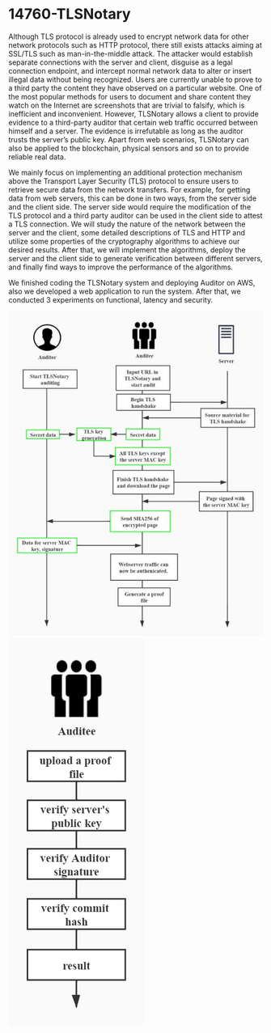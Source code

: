 ﻿# 14760-TLSNotary

Although TLS protocol is already used to encrypt network data for other network protocols such as HTTP protocol, there still exists attacks aiming at SSL/TLS such as man-in-the-middle attack. The attacker would establish separate connections with the server and client, disguise as a legal connection endpoint, and intercept normal network data to alter or insert illegal data without being recognized. Users are currently unable to prove to a third party the content they have observed on a particular website. One of the most popular methods for users to document and share content they watch on the Internet are screenshots that are trivial to falsify, which is inefficient and inconvenient. However, TLSNotary allows a client to provide evidence to a third-party auditor that certain web traffic occurred between himself and a server. The evidence is irrefutable as long as the auditor trusts the server’s public key. Apart from web scenarios, TLSNotary can also be applied to the blockchain, physical sensors and so on to provide reliable real data. 

We mainly focus on implementing an additional protection mechanism above the Transport Layer Security (TLS) protocol to ensure users to retrieve secure data from the network transfers. For example, for getting data from web servers, this can be done in two ways, from the server side and the client side. The server side would require the modification of the TLS protocol and a third party auditor can be used in the client side to attest a TLS connection. We will study the nature of the network between the server and the client, some detailed descriptions of TLS and HTTP and utilize some properties of the cryptography algorithms to achieve our desired results. After that, we will implement the algorithms, deploy the server and the client side to generate verification between different servers, and finally find ways to improve the performance of the algorithms. 

We finished coding the TLSNotary system and deploying Auditor on AWS, also we developed a web application to run the system. After that, we conducted 3 experiments on functional, latency and security. 


![image](https://github.com/TYW49/14760-TLSNotary/blob/master/project%20implementation/img/notarize.jpg)
![image](https://github.com/TYW49/14760-TLSNotary/blob/master/project%20implementation/img/review.jpg)


